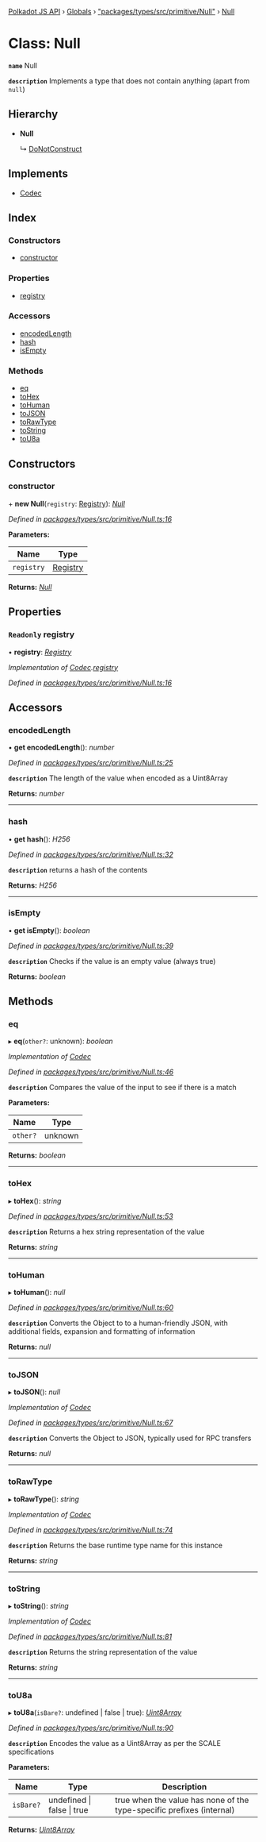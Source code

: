 [Polkadot JS API](../README.md) › [Globals](../globals.md) › ["packages/types/src/primitive/Null"](../modules/_packages_types_src_primitive_null_.md) › [Null](_packages_types_src_primitive_null_.null.md)

# Class: Null

**`name`** Null

**`description`** 
Implements a type that does not contain anything (apart from `null`)

## Hierarchy

* **Null**

  ↳ [DoNotConstruct](_packages_types_src_primitive_donotconstruct_.donotconstruct.md)

## Implements

* [Codec](../interfaces/_packages_types_src_types_codec_.codec.md)

## Index

### Constructors

* [constructor](_packages_types_src_primitive_null_.null.md#constructor)

### Properties

* [registry](_packages_types_src_primitive_null_.null.md#readonly-registry)

### Accessors

* [encodedLength](_packages_types_src_primitive_null_.null.md#encodedlength)
* [hash](_packages_types_src_primitive_null_.null.md#hash)
* [isEmpty](_packages_types_src_primitive_null_.null.md#isempty)

### Methods

* [eq](_packages_types_src_primitive_null_.null.md#eq)
* [toHex](_packages_types_src_primitive_null_.null.md#tohex)
* [toHuman](_packages_types_src_primitive_null_.null.md#tohuman)
* [toJSON](_packages_types_src_primitive_null_.null.md#tojson)
* [toRawType](_packages_types_src_primitive_null_.null.md#torawtype)
* [toString](_packages_types_src_primitive_null_.null.md#tostring)
* [toU8a](_packages_types_src_primitive_null_.null.md#tou8a)

## Constructors

###  constructor

\+ **new Null**(`registry`: [Registry](../interfaces/_packages_types_src_types_registry_.registry.md)): *[Null](_packages_types_src_primitive_null_.null.md)*

*Defined in [packages/types/src/primitive/Null.ts:16](https://github.com/polkadot-js/api/blob/8f675053a4/packages/types/src/primitive/Null.ts#L16)*

**Parameters:**

Name | Type |
------ | ------ |
`registry` | [Registry](../interfaces/_packages_types_src_types_registry_.registry.md) |

**Returns:** *[Null](_packages_types_src_primitive_null_.null.md)*

## Properties

### `Readonly` registry

• **registry**: *[Registry](../interfaces/_packages_types_src_types_registry_.registry.md)*

*Implementation of [Codec](../interfaces/_packages_types_src_types_codec_.codec.md).[registry](../interfaces/_packages_types_src_types_codec_.codec.md#readonly-registry)*

*Defined in [packages/types/src/primitive/Null.ts:16](https://github.com/polkadot-js/api/blob/8f675053a4/packages/types/src/primitive/Null.ts#L16)*

## Accessors

###  encodedLength

• **get encodedLength**(): *number*

*Defined in [packages/types/src/primitive/Null.ts:25](https://github.com/polkadot-js/api/blob/8f675053a4/packages/types/src/primitive/Null.ts#L25)*

**`description`** The length of the value when encoded as a Uint8Array

**Returns:** *number*

___

###  hash

• **get hash**(): *H256*

*Defined in [packages/types/src/primitive/Null.ts:32](https://github.com/polkadot-js/api/blob/8f675053a4/packages/types/src/primitive/Null.ts#L32)*

**`description`** returns a hash of the contents

**Returns:** *H256*

___

###  isEmpty

• **get isEmpty**(): *boolean*

*Defined in [packages/types/src/primitive/Null.ts:39](https://github.com/polkadot-js/api/blob/8f675053a4/packages/types/src/primitive/Null.ts#L39)*

**`description`** Checks if the value is an empty value (always true)

**Returns:** *boolean*

## Methods

###  eq

▸ **eq**(`other?`: unknown): *boolean*

*Implementation of [Codec](../interfaces/_packages_types_src_types_codec_.codec.md)*

*Defined in [packages/types/src/primitive/Null.ts:46](https://github.com/polkadot-js/api/blob/8f675053a4/packages/types/src/primitive/Null.ts#L46)*

**`description`** Compares the value of the input to see if there is a match

**Parameters:**

Name | Type |
------ | ------ |
`other?` | unknown |

**Returns:** *boolean*

___

###  toHex

▸ **toHex**(): *string*

*Defined in [packages/types/src/primitive/Null.ts:53](https://github.com/polkadot-js/api/blob/8f675053a4/packages/types/src/primitive/Null.ts#L53)*

**`description`** Returns a hex string representation of the value

**Returns:** *string*

___

###  toHuman

▸ **toHuman**(): *null*

*Defined in [packages/types/src/primitive/Null.ts:60](https://github.com/polkadot-js/api/blob/8f675053a4/packages/types/src/primitive/Null.ts#L60)*

**`description`** Converts the Object to to a human-friendly JSON, with additional fields, expansion and formatting of information

**Returns:** *null*

___

###  toJSON

▸ **toJSON**(): *null*

*Implementation of [Codec](../interfaces/_packages_types_src_types_codec_.codec.md)*

*Defined in [packages/types/src/primitive/Null.ts:67](https://github.com/polkadot-js/api/blob/8f675053a4/packages/types/src/primitive/Null.ts#L67)*

**`description`** Converts the Object to JSON, typically used for RPC transfers

**Returns:** *null*

___

###  toRawType

▸ **toRawType**(): *string*

*Implementation of [Codec](../interfaces/_packages_types_src_types_codec_.codec.md)*

*Defined in [packages/types/src/primitive/Null.ts:74](https://github.com/polkadot-js/api/blob/8f675053a4/packages/types/src/primitive/Null.ts#L74)*

**`description`** Returns the base runtime type name for this instance

**Returns:** *string*

___

###  toString

▸ **toString**(): *string*

*Implementation of [Codec](../interfaces/_packages_types_src_types_codec_.codec.md)*

*Defined in [packages/types/src/primitive/Null.ts:81](https://github.com/polkadot-js/api/blob/8f675053a4/packages/types/src/primitive/Null.ts#L81)*

**`description`** Returns the string representation of the value

**Returns:** *string*

___

###  toU8a

▸ **toU8a**(`isBare?`: undefined | false | true): *[Uint8Array](_packages_types_src_codec_raw_.raw.md#static-uint8array)*

*Defined in [packages/types/src/primitive/Null.ts:90](https://github.com/polkadot-js/api/blob/8f675053a4/packages/types/src/primitive/Null.ts#L90)*

**`description`** Encodes the value as a Uint8Array as per the SCALE specifications

**Parameters:**

Name | Type | Description |
------ | ------ | ------ |
`isBare?` | undefined &#124; false &#124; true | true when the value has none of the type-specific prefixes (internal)  |

**Returns:** *[Uint8Array](_packages_types_src_codec_raw_.raw.md#static-uint8array)*
